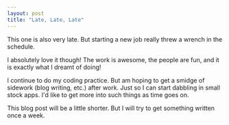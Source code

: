 ```yaml
---
layout: post
title: "Late, Late, Late"
---
```



This one is also very late. But starting a new job really threw a wrench in the schedule. 

I absolutely love it though! The work is awesome, the people are fun, and it is exactly what I dreamt of doing!

I continue to do my coding practice. But am hoping to get a smidge of sidework (blog writing, etc.) after work. Just so I can start dabbling in small stock apps. I'd like to get more into such things as time goes on.

This blog post will be a little shorter. But I will try to get something written once a week. 
